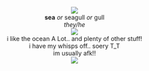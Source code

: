 <p align="center">
 <img src="https://cdn.discordapp.com/attachments/640704471042883654/992973750385508382/anchor_line2.gif"><br>
 <b>sea</b> <i>or</i> seagull <i>or</i> gull<br>
 <i>they/he</i><br>
 <img src="https://cdn.discordapp.com/attachments/640704471042883654/992971380289196143/swimd.gif"><br>
 i like the ocean A Lot.. and plenty of other stuff!<br>
 i have my whisps off.. soery T_T<br>
 im usually afk!!<br>
 <img src="https://cdn.discordapp.com/attachments/640704471042883654/992973750385508382/anchor_line2.gif">
</p>
